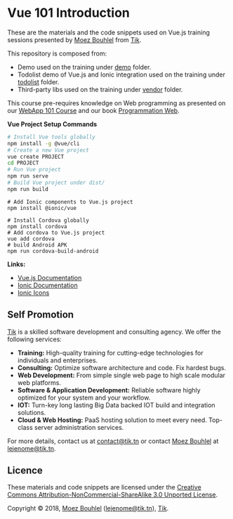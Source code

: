Vue 101 Introduction
====================

These are the materials and the code snippets used on Vue.js training sessions
presented by [Moez Bouhlel](https://lejenome.github.io/) from
[Tik](https://tik.tn).

This repository is composed from:

- Demo used on the training under [demo](demo/) folder.
- Todolist demo of Vue.js and Ionic integration used on the training under [todolist](todolist/) folder.
- Third-party libs used on the training under [vendor](vendor/) folder.

This course pre-requires knowledge on Web programming as presented on our
[WebApp 101 Course](https://github.com/tiktn/webapp-101) and our book
[Programmation Web](https://programmation-web.com/).

**Vue Project Setup Commands**

```sh
# Install Vue tools globally
npm install -g @vue/cli
# Create a new Vue project
vue create PROJECT
cd PROJECT
# Run Vue project
npm run serve
# Build Vue project under dist/
npm run build

```

```shell
# Add Ionic components to Vue.js project
npm install @ionic/vue
```

```shell
# Install Cordova globally
npm install cordova
# Add cordova to Vue.js project
vue add cordova
# build Android APK
npm run cordova-build-android
```

**Links:**

- [Vue.js Documentation](https://vuejs.org/v2/guide/)
- [Ionic Documentation](https://ionicframework.com/docs)
- [Ionic Icons](https://ionicons.com/)

Self Promotion
--------------

[Tik](https://tik.tn) is a skilled software development and consulting
agency. We offer the following services:

- **Training:**
  High-quality training for cutting-edge technologies for individuals and
  enterprises.
- **Consulting:**
  Optimize software architecture and code. Fix hardest bugs.
- **Web Development:**
  From simple single web page to high scale modular web platforms.
- **Software & Application Development:**
  Reliable software highly optimized for your system and your workflow.
- **IOT:**
  Turn-key long lasting Big Data backed IOT build and integration solutions.
- **Cloud & Web Hosting:**
  PaaS hosting solution to meet every need. Top-class server administration
  services.

For more details, contact us at <contact@tik.tn> or contact [Moez
Bouhlel](https://lejenome.github.io/) at <lejenome@tik.tn>.

Licence
-------

These materials and code snippets are licensed under the
[Creative Commons Attribution-NonCommercial-ShareAlike 3.0 Unported License](http://creativecommons.org/licenses/by-nc-sa/3.0/).

Copyright © 2018, [Moez Bouhlel](https://lejenome.github.io/)
(<lejenome@tik.tn>), [Tik](https://tik.tn).
